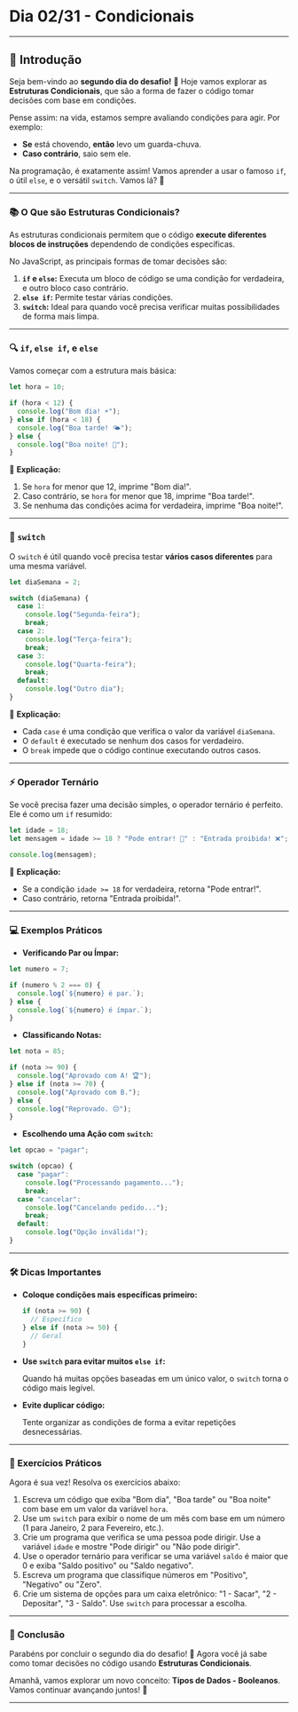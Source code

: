 # Dia 02/31 - Condicionais

---

## **📌 Introdução**

Seja bem-vindo ao **segundo dia do desafio!** 🎉 Hoje vamos explorar as **Estruturas Condicionais**, que são a forma de fazer o código tomar decisões com base em condições.

Pense assim: na vida, estamos sempre avaliando condições para agir. Por exemplo:

- **Se** está chovendo, **então** levo um guarda-chuva.
- **Caso contrário**, saio sem ele.

Na programação, é exatamente assim! Vamos aprender a usar o famoso `if`, o útil `else`, e o versátil `switch`. Vamos lá? 🚀

---

### **📚 O Que são Estruturas Condicionais?**

As estruturas condicionais permitem que o código **execute diferentes blocos de instruções** dependendo de condições específicas.

No JavaScript, as principais formas de tomar decisões são:

1. **`if` e `else`:** Executa um bloco de código se uma condição for verdadeira, e outro bloco caso contrário.
2. **`else if`:** Permite testar várias condições.
3. **`switch`:** Ideal para quando você precisa verificar muitas possibilidades de forma mais limpa.

---

### **🔍 `if`, `else if`, e `else`**

Vamos começar com a estrutura mais básica:

```jsx
let hora = 10;

if (hora < 12) {
  console.log("Bom dia! ☀️");
} else if (hora < 18) {
  console.log("Boa tarde! 🌤️");
} else {
  console.log("Boa noite! 🌙");
}
```

📌 **Explicação:**

1. Se `hora` for menor que 12, imprime "Bom dia!".
2. Caso contrário, se `hora` for menor que 18, imprime "Boa tarde!".
3. Se nenhuma das condições acima for verdadeira, imprime "Boa noite!".

---

### **🔄 `switch`**

O `switch` é útil quando você precisa testar **vários casos diferentes** para uma mesma variável.

```jsx
let diaSemana = 2;

switch (diaSemana) {
  case 1:
    console.log("Segunda-feira");
    break;
  case 2:
    console.log("Terça-feira");
    break;
  case 3:
    console.log("Quarta-feira");
    break;
  default:
    console.log("Outro dia");
}
```

📌 **Explicação:**

- Cada `case` é uma condição que verifica o valor da variável `diaSemana`.
- O `default` é executado se nenhum dos casos for verdadeiro.
- O `break` impede que o código continue executando outros casos.

---

### **⚡ Operador Ternário**

Se você precisa fazer uma decisão simples, o operador ternário é perfeito. Ele é como um `if` resumido:

```jsx
let idade = 18;
let mensagem = idade >= 18 ? "Pode entrar! 🎉" : "Entrada proibida! ❌";

console.log(mensagem);
```

📌 **Explicação:**

- Se a condição `idade >= 18` for verdadeira, retorna "Pode entrar!".
- Caso contrário, retorna "Entrada proibida!".

---

### **💻 Exemplos Práticos**

- **Verificando Par ou Ímpar:**

```jsx
let numero = 7;

if (numero % 2 === 0) {
  console.log(`${numero} é par.`);
} else {
  console.log(`${numero} é ímpar.`);
}

```

- **Classificando Notas:**

```jsx
let nota = 85;

if (nota >= 90) {
  console.log("Aprovado com A! 🏆");
} else if (nota >= 70) {
  console.log("Aprovado com B.");
} else {
  console.log("Reprovado. 😔");
}

```

- **Escolhendo uma Ação com `switch`:**

```jsx
let opcao = "pagar";

switch (opcao) {
  case "pagar":
    console.log("Processando pagamento...");
    break;
  case "cancelar":
    console.log("Cancelando pedido...");
    break;
  default:
    console.log("Opção inválida!");
}
```

---

### **🛠️ Dicas Importantes**

- **Coloque condições mais específicas primeiro:**
    
    ```jsx
    if (nota >= 90) {
      // Específico
    } else if (nota >= 50) {
      // Geral
    }
    ```
    
- **Use `switch` para evitar muitos `else if`:**
    
    Quando há muitas opções baseadas em um único valor, o `switch` torna o código mais legível.
    
- **Evite duplicar código:**
    
    Tente organizar as condições de forma a evitar repetições desnecessárias.
    

---

### **🎯 Exercícios Práticos**

Agora é sua vez! Resolva os exercícios abaixo:

1. Escreva um código que exiba "Bom dia", "Boa tarde" ou "Boa noite" com base em um valor da variável `hora`.
2. Use um `switch` para exibir o nome de um mês com base em um número (1 para Janeiro, 2 para Fevereiro, etc.).
3. Crie um programa que verifica se uma pessoa pode dirigir. Use a variável `idade` e mostre "Pode dirigir" ou "Não pode dirigir".
4. Use o operador ternário para verificar se uma variável `saldo` é maior que 0 e exiba "Saldo positivo" ou "Saldo negativo".
5. Escreva um programa que classifique números em "Positivo", "Negativo" ou "Zero".
6. Crie um sistema de opções para um caixa eletrônico: "1 - Sacar", "2 - Depositar", "3 - Saldo". Use `switch` para processar a escolha.

---

### **🚀 Conclusão**

Parabéns por concluir o segundo dia do desafio! 🎉 Agora você já sabe como tomar decisões no código usando **Estruturas Condicionais**.

Amanhã, vamos explorar um novo conceito: **Tipos de Dados - Booleanos**. Vamos continuar avançando juntos! 👋

---